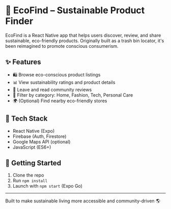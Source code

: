 
# 🌿 EcoFind – Sustainable Product Finder

EcoFind is a React Native app that helps users discover, review, and share sustainable, eco-friendly products. Originally built as a trash bin locator, it's been reimagined to promote conscious consumerism.

## ✨ Features

- 🛍️ Browse eco-conscious product listings
- 📊 View sustainability ratings and product details
- 📝 Leave and read community reviews
- 🔎 Filter by category: Home, Fashion, Tech, Personal Care
- 🌍 (Optional) Find nearby eco-friendly stores

## 🧱 Tech Stack

- React Native (Expo)
- Firebase (Auth, Firestore)
- Google Maps API (optional)
- JavaScript (ES6+)

## 🚀 Getting Started

1. Clone the repo  
2. Run `npm install`  
3. Launch with `npm start` (Expo Go)
   
---

Built to make sustainable living more accessible and community-driven 🌎
